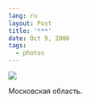 ```yaml
---
lang: ru
layout: Post
title: '***'
date: Oct 9, 2006
tags:
  - photos
---
```


![](http://wow.sapegin.me/3f091g1S0e3J/Sapegin-Artem-20D-2006-06-24-199-9981-lj.jpg)

Московская область.
